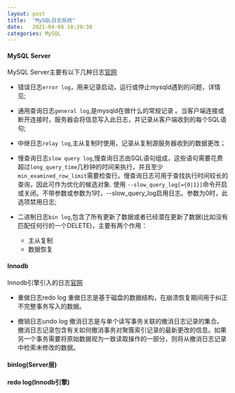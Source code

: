 ```yaml
---
layout: post
title:  "MySQL日志系统"
date:   2021-04-08 18:29:30
categories: MySQL
---
```

#### MySQL Server
MySQL Server主要有以下几种日志[官网](https://dev.mysql.com/doc/refman/8.0/en/server-logs.html)

* 错误日志`error log`，用来记录启动，运行或停止mysqld遇到的问题，详情见;

* 通用查询日志`general log`,是mysqld在做什么的常规记录 。当客户端连接或断开连接时，服务器会将信息写入此日志，并记录从客户端收到的每个SQL语句;

* 中继日志`relay log`,主从复制时使用，记录从复制源服务器收到的数据更改；

* 慢查询日志`slow query log`,慢查询日志由SQL语句组成，这些语句需要花费超过`long_query_time`几秒钟的时间来执行，并且至少`min_examined_row_limit`需要检查行。慢查询日志可用于查找执行时间较长的查询，因此可作为优化的候选对象.
使用 `--slow_query_log[={0|1}]`命令开启或关闭。不带参数或参数为1时，--slow_query_log启用日志。参数为0时，此选项禁用日志;

* 二进制日志`bin log`,包含了所有更新了数据或者已经潜在更新了数据(比如没有匹配任何行的一个DELETE)，主要有两个作用：
    * 主从复制
    * 数据恢复


#### Innodb

Innodb引擎引入的日志[官网](https://dev.mysql.com/doc/refman/8.0/en/innodb-redo-log.html)

* 重做日志redo log
重做日志是基于磁盘的数据结构，在崩溃恢复期间用于纠正不完整事务写入的数据。

* 撤销日志undo log
撤消日志是与单个读写事务关联的撤消日志记录的集合。撤消日志记录包含有关如何撤消事务对聚簇索引记录的最新更改的信息。如果另一个事务需要将原始数据视为一致读取操作的一部分，则将从撤消日志记录中检索未修改的数据。

#### binlog(Server层)



#### redo log(Innodb引擎)






